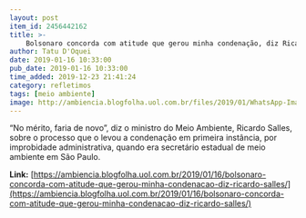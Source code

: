 ```yaml
---
layout: post
item_id: 2456442162
title: >-
    Bolsonaro concorda com atitude que gerou minha condenação, diz Ricardo Salles
author: Tatu D'Oquei
date: 2019-01-16 10:33:00
pub_date: 2019-01-16 10:33:00
time_added: 2019-12-23 21:41:24
category: refletimos
tags: [meio ambiente]
image: http://ambiencia.blogfolha.uol.com.br/files/2019/01/WhatsApp-Image-2019-01-15-at-19.57.55.jpeg
---
```


“No mérito, faria de novo”, diz o ministro do Meio Ambiente, Ricardo Salles, sobre o processo que o levou a condenação em primeira instância, por improbidade administrativa, quando era secretário estadual de meio ambiente em São Paulo.

**Link:** [https://ambiencia.blogfolha.uol.com.br/2019/01/16/bolsonaro-concorda-com-atitude-que-gerou-minha-condenacao-diz-ricardo-salles/](https://ambiencia.blogfolha.uol.com.br/2019/01/16/bolsonaro-concorda-com-atitude-que-gerou-minha-condenacao-diz-ricardo-salles/)

